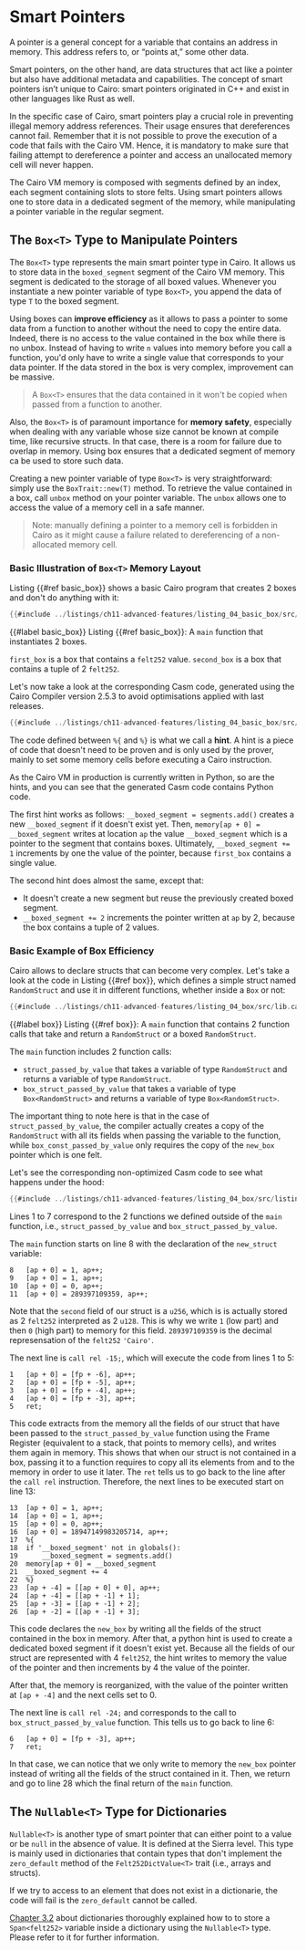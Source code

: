 # Smart Pointers

A pointer is a general concept for a variable that contains an address in memory. This address refers to, or “points at,” some other data.

Smart pointers, on the other hand, are data structures that act like a pointer but also have additional metadata and capabilities. The concept of smart pointers isn’t unique to Cairo: smart pointers originated in C++ and exist in other languages like Rust as well.

In the specific case of Cairo, smart pointers play a crucial role in preventing illegal memory address references. Their usage ensures that dereferences cannot fail. Remember that it is not possible to prove the execution of a code that fails with the Cairo VM. Hence, it is mandatory to make sure that failing attempt to dereference a pointer and access an unallocated memory cell will never happen.

The Cairo VM memory is composed with segments defined by an index, each segment containing slots to store felts. Using smart pointers allows one to store data in a dedicated segment of the memory, while manipulating a pointer variable in the regular segment.

## The `Box<T>` Type to Manipulate Pointers

The `Box<T>` type represents the main smart pointer type in Cairo. It allows us to store data in the `boxed_segment` segment of the Cairo VM memory. This segment is dedicated to the storage of all boxed values. Whenever you instantiate a new pointer variable of type `Box<T>`, you append the data of type `T` to the boxed segment.

Using boxes can **improve efficiency** as it allows to pass a pointer to some data from a function to another without the need to copy the entire data. Indeed, there is no access to the value contained in the box while there is no unbox. Instead of having to write `n` values into memory before you call a function, you'd only have to write a single value that corresponds to your data pointer. If the data stored in the box is very complex, improvement can be massive.

> A `Box<T>` ensures that the data contained in it won't be copied when passed from a function to another.

Also, the `Box<T>` is of paramount importance for **memory safety**, especially when dealing with any variable whose size cannot be known at compile time, like recursive structs. In that case, there is a room for failure due to overlap in memory. Using box ensures that a dedicated segment of memory ca be used to store such data. 

Creating a new pointer variable of type `Box<T>` is very straightforward: simply use the `BoxTrait::new(T)` method. To retrieve the value contained in a box, call `unbox` method on your pointer variable. The `unbox` allows one to access the value of a memory cell in a safe manner.

> Note: manually defining a pointer to a memory cell is forbidden in Cairo as it might cause a failure related to dereferencing of a non-allocated memory cell.

### Basic Illustration of `Box<T>` Memory Layout

 Listing {{#ref basic_box}} shows a basic Cairo program that creates 2 boxes and don't do anything with it:

 ```rust
{{#include ../listings/ch11-advanced-features/listing_04_basic_box/src/lib.cairo}}
```

{{#label basic_box}}
<span class="caption">Listing {{#ref basic_box}}: A `main` function that instantiates 2 boxes.</span>

`first_box` is a box that contains a `felt252` value. `second_box` is a box that contains a tuple of 2 `felt252`.

Let's now take a look at the corresponding Casm code, generated using the Cairo Compiler version 2.5.3 to avoid optimisations applied with last releases.

 ```rust
{{#include ../listings/ch11-advanced-features/listing_04_basic_box/src/listing_04_basic_box.casm}}
```

The code defined between `%{` and `%}` is what we call a **hint**. A hint is a piece of code that doesn't need to be proven and is only used by the prover, mainly to set some memory cells before executing a Cairo instruction.

As the Cairo VM in production is currently written in Python, so are the hints, and you can see that the generated Casm code contains Python code.

The first hint works as follows: `__boxed_segment = segments.add()` creates a new `__boxed_segment` if it doesn't exist yet. Then, `memory[ap + 0] = __boxed_segment` writes at location `ap` the value `__boxed_segment` which is a pointer to the segment that contains boxes. Ultimately, `__boxed_segment += 1`  increments by one the value of the pointer, because `first_box`  contains a single value.

The second hint does almost the same, except that:
- It doesn't create a new segment but reuse the previously created boxed segment.
- `__boxed_segment += 2` increments the pointer written at `ap` by 2, because the box contains a tuple of 2 values.

### Basic Example of Box Efficiency

Cairo allows to declare structs that can become very complex. Let's take a look at the code in Listing {{#ref box}}, which defines a simple struct named `RandomStruct` and use it in different functions, whether inside a `Box` or not:

```rust
{{#include ../listings/ch11-advanced-features/listing_04_box/src/lib.cairo}}
```

{{#label box}}
<span class="caption">Listing {{#ref box}}: A `main` function that contains 2 function calls that take and return a `RandomStruct` or a boxed `RandomStruct`.</span>

The `main` function includes 2 function calls:
- `struct_passed_by_value` that takes a variable of type `RandomStruct` and returns a variable of type `RandomStruct`.
- `box_struct_passed_by_value` that takes a variable of type `Box<RandomStruct>` and returns a variable of type `Box<RandomStruct>`.

The important thing to note here is that in the case of `struct_passed_by_value`, the compiler actually creates a copy of the  `RandomStruct` with all its fields when passing the variable to the function, while `box_const_passed_by_value` only requires the copy of the `new_box` pointer which is one felt.

Let's see the corresponding non-optimized Casm code to see what happens under the hood:

```rust
{{#include ../listings/ch11-advanced-features/listing_04_box/src/listing_04_box.casm}}
```

Lines 1 to 7 correspond to the 2 functions we defined outside of the `main` function, i.e., `struct_passed_by_value` and `box_struct_passed_by_value`.

The `main` function starts on line 8 with the declaration of the `new_struct` variable: 

```rust,noplayground
8   [ap + 0] = 1, ap++;
9   [ap + 0] = 1, ap++;
10  [ap + 0] = 0, ap++;
11  [ap + 0] = 289397109359, ap++;
```

Note that the `second` field of our struct is a `u256`, which is is actually stored as 2 `felt252` interpreted as 2 `u128`. This is why we write `1` (low part) and then `0` (high part) to memory for this field. `289397109359` is the decimal represensation of the `felt252` `'Cairo'`.


The next line is `call rel -15;`, which will execute the code from lines 1 to 5:

```rust,noplaygroubd
1   [ap + 0] = [fp + -6], ap++;
2   [ap + 0] = [fp + -5], ap++;
3   [ap + 0] = [fp + -4], ap++;
4   [ap + 0] = [fp + -3], ap++;
5   ret;
```

This code extracts from the memory all the fields of our struct that have been passed to the `struct_passed_by_value` function using the Frame Register (equivalent to a stack, that points to memory cells), and writes them again in memory. This shows that when our struct is not contained in a box, passing it to a function requires to copy all its elements from and to the memory in order to use it later. The `ret` tells us to go back to the line after the `call rel` instruction. Therefore, the next lines to be executed start on line 13:

```rust,noplayground
13  [ap + 0] = 1, ap++;
14  [ap + 0] = 1, ap++;
15  [ap + 0] = 0, ap++;
16  [ap + 0] = 18947149983205714, ap++;
17  %{
18  if '__boxed_segment' not in globals():
19      __boxed_segment = segments.add()
20  memory[ap + 0] = __boxed_segment
21  __boxed_segment += 4
22  %}
23  [ap + -4] = [[ap + 0] + 0], ap++;
24  [ap + -4] = [[ap + -1] + 1];
25  [ap + -3] = [[ap + -1] + 2];
26  [ap + -2] = [[ap + -1] + 3];
```

This code declares the `new_box` by writing all the fields of the struct contained in the box in memory. After that, a python hint is used to create a dedicated boxed segment if it doesn't exist yet. Because all the fields of our struct are represented with 4 `felt252`, the hint writes to memory the value of the pointer and then increments by 4 the value of the pointer.

After that, the memory is reorganized, with the value of the pointer written at `[ap + -4]`  and the next cells set to 0.

The next line is `call rel -24;` and corresponds to the call to `box_struct_passed_by_value`  function. This tells us to go back to line 6:

```rust,noplayground
6   [ap + 0] = [fp + -3], ap++;
7   ret;
```

In that case, we can notice that we only write to memory the `new_box` pointer instead of writing all the fields of the struct contained in it. Then, we return and go to line 28 which the final return of the `main` function.

## The `Nullable<T>` Type for Dictionaries

`Nullable<T>` is another type of smart pointer that can either point to a value or be `null` in the absence of value. It is defined at the Sierra level. This type is mainly used in dictionaries that contain types that don't implement the `zero_default` method of the `Felt252DictValue<T>` trait (i.e., arrays and structs).

If we try to access to an element that does not exist in a dictionarie, the code will fail is the `zero_default` cannot be called.

[Chapter 3.2](./ch03-02-dictionaries.md#dictionaries-of-types-not-supported-natively) about dictionaries thoroughly explained how to to store a `Span<felt252>` variable inside a dictionary using the `Nullable<T>` type. Please refer to it for further information.


